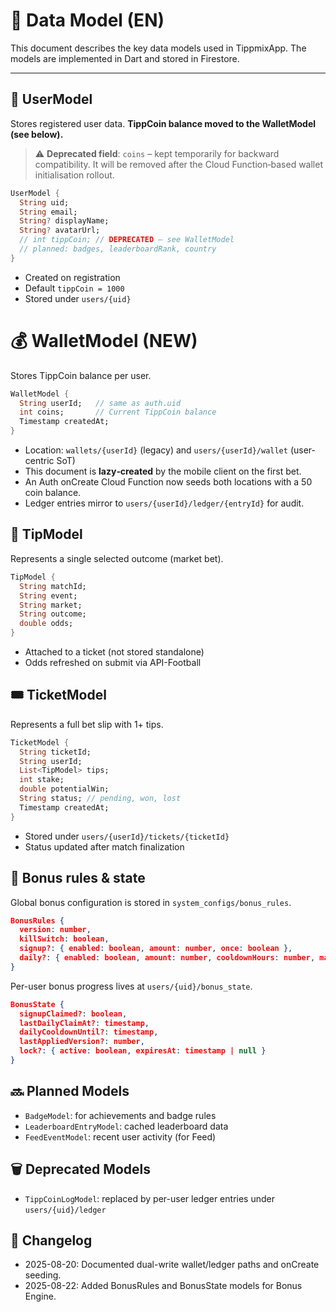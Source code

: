 # 🧬 Data Model (EN)

This document describes the key data models used in TippmixApp.
The models are implemented in Dart and stored in Firestore.

---

## 👤 UserModel

Stores registered user data. **TippCoin balance moved to the WalletModel (see below).**

> ⚠️ **Deprecated field**: `coins` – kept temporarily for backward compatibility. It will be removed after the Cloud Function‑based wallet initialisation rollout.

```dart
UserModel {
  String uid;
  String email;
  String? displayName;
  String? avatarUrl;
  // int tippCoin; // DEPRECATED – see WalletModel
  // planned: badges, leaderboardRank, country
}
```

- Created on registration
- Default `tippCoin = 1000`
- Stored under `users/{uid}`

# 💰 WalletModel (NEW)

Stores TippCoin balance per user.

```dart
WalletModel {
  String userId;   // same as auth.uid
  int coins;       // Current TippCoin balance
  Timestamp createdAt;
}
```

- Location: `wallets/{userId}` (legacy) and `users/{userId}/wallet` (user-centric SoT)
- This document is **lazy‑created** by the mobile client on the first bet.
- An Auth onCreate Cloud Function now seeds both locations with a 50 coin balance.
- Ledger entries mirror to `users/{userId}/ledger/{entryId}` for audit.

## 🎯 TipModel

Represents a single selected outcome (market bet).

```dart
TipModel {
  String matchId;
  String event;
  String market;
  String outcome;
  double odds;
}
```

- Attached to a ticket (not stored standalone)
- Odds refreshed on submit via API-Football

## 🎟️ TicketModel

Represents a full bet slip with 1+ tips.

```dart
TicketModel {
  String ticketId;
  String userId;
  List<TipModel> tips;
  int stake;
  double potentialWin;
  String status; // pending, won, lost
  Timestamp createdAt;
}
```

- Stored under `users/{userId}/tickets/{ticketId}`
- Status updated after match finalization

## 🎁 Bonus rules & state

Global bonus configuration is stored in `system_configs/bonus_rules`.

```json
BonusRules {
  version: number,
  killSwitch: boolean,
  signup?: { enabled: boolean, amount: number, once: boolean },
  daily?: { enabled: boolean, amount: number, cooldownHours: number, maxPerDay?: number }
}
```

Per-user bonus progress lives at `users/{uid}/bonus_state`.

```json
BonusState {
  signupClaimed?: boolean,
  lastDailyClaimAt?: timestamp,
  dailyCooldownUntil?: timestamp,
  lastAppliedVersion?: number,
  lock?: { active: boolean, expiresAt: timestamp | null }
}
```

## 🔜 Planned Models

- `BadgeModel`: for achievements and badge rules
- `LeaderboardEntryModel`: cached leaderboard data
- `FeedEventModel`: recent user activity (for Feed)

## 🗑️ Deprecated Models

- `TippCoinLogModel`: replaced by per-user ledger entries under `users/{uid}/ledger`

## 📘 Changelog

- 2025-08-20: Documented dual-write wallet/ledger paths and onCreate seeding.
- 2025-08-22: Added BonusRules and BonusState models for Bonus Engine.
